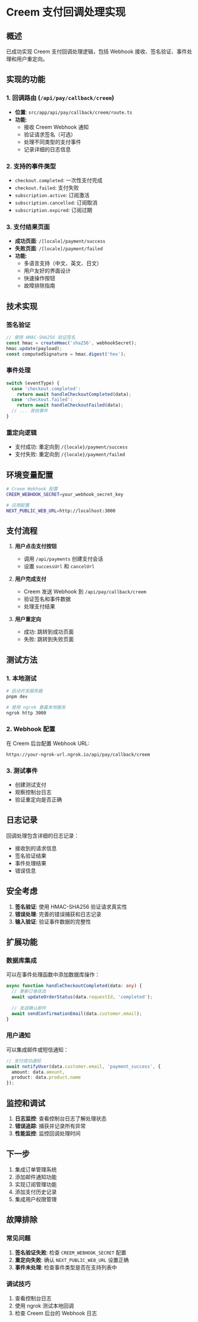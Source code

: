 # Creem 支付回调处理实现

## 概述

已成功实现 Creem 支付回调处理逻辑，包括 Webhook 接收、签名验证、事件处理和用户重定向。

## 实现的功能

### 1. 回调路由 (`/api/pay/callback/creem`)
- **位置**: `src/app/api/pay/callback/creem/route.ts`
- **功能**:
  - 接收 Creem Webhook 通知
  - 验证请求签名（可选）
  - 处理不同类型的支付事件
  - 记录详细的日志信息

### 2. 支持的事件类型
- `checkout.completed`: 一次性支付完成
- `checkout.failed`: 支付失败
- `subscription.active`: 订阅激活
- `subscription.cancelled`: 订阅取消
- `subscription.expired`: 订阅过期

### 3. 支付结果页面
- **成功页面**: `/[locale]/payment/success`
- **失败页面**: `/[locale]/payment/failed`
- **功能**:
  - 多语言支持（中文、英文、日文）
  - 用户友好的界面设计
  - 快速操作按钮
  - 故障排除指南

## 技术实现

### 签名验证
```typescript
// 使用 HMAC-SHA256 验证签名
const hmac = createHmac('sha256', webhookSecret);
hmac.update(payload);
const computedSignature = hmac.digest('hex');
```

### 事件处理
```typescript
switch (eventType) {
  case 'checkout.completed':
    return await handleCheckoutCompleted(data);
  case 'checkout.failed':
    return await handleCheckoutFailed(data);
  // ... 其他事件
}
```

### 重定向逻辑
- 支付成功: 重定向到 `/{locale}/payment/success`
- 支付失败: 重定向到 `/{locale}/payment/failed`

## 环境变量配置

```bash
# Creem Webhook 配置
CREEM_WEBHOOK_SECRET=your_webhook_secret_key

# 应用配置
NEXT_PUBLIC_WEB_URL=http://localhost:3000
```

## 支付流程

1. **用户点击支付按钮**
   - 调用 `/api/payments` 创建支付会话
   - 设置 `successUrl` 和 `cancelUrl`

2. **用户完成支付**
   - Creem 发送 Webhook 到 `/api/pay/callback/creem`
   - 验证签名和事件数据
   - 处理支付结果

3. **用户重定向**
   - 成功: 跳转到成功页面
   - 失败: 跳转到失败页面

## 测试方法

### 1. 本地测试
```bash
# 启动开发服务器
pnpm dev

# 使用 ngrok 暴露本地服务
ngrok http 3000
```

### 2. Webhook 配置
在 Creem 后台配置 Webhook URL:
```
https://your-ngrok-url.ngrok.io/api/pay/callback/creem
```

### 3. 测试事件
- 创建测试支付
- 观察控制台日志
- 验证重定向是否正确

## 日志记录

回调处理包含详细的日志记录：
- 接收到的请求信息
- 签名验证结果
- 事件处理结果
- 错误信息

## 安全考虑

1. **签名验证**: 使用 HMAC-SHA256 验证请求真实性
2. **错误处理**: 完善的错误捕获和日志记录
3. **输入验证**: 验证事件数据的完整性

## 扩展功能

### 数据库集成
可以在事件处理函数中添加数据库操作：
```typescript
async function handleCheckoutCompleted(data: any) {
  // 更新订单状态
  await updateOrderStatus(data.requestId, 'completed');
  
  // 发送确认邮件
  await sendConfirmationEmail(data.customer.email);
}
```

### 用户通知
可以集成邮件或短信通知：
```typescript
// 支付成功通知
await notifyUser(data.customer.email, 'payment_success', {
  amount: data.amount,
  product: data.product.name
});
```

## 监控和调试

1. **日志监控**: 查看控制台日志了解处理状态
2. **错误追踪**: 捕获并记录所有异常
3. **性能监控**: 监控回调处理时间

## 下一步

1. 集成订单管理系统
2. 添加邮件通知功能
3. 实现订阅管理功能
4. 添加支付历史记录
5. 集成用户权限管理

## 故障排除

### 常见问题
1. **签名验证失败**: 检查 `CREEM_WEBHOOK_SECRET` 配置
2. **重定向失败**: 确认 `NEXT_PUBLIC_WEB_URL` 设置正确
3. **事件未处理**: 检查事件类型是否在支持列表中

### 调试技巧
1. 查看控制台日志
2. 使用 ngrok 测试本地回调
3. 检查 Creem 后台的 Webhook 日志
